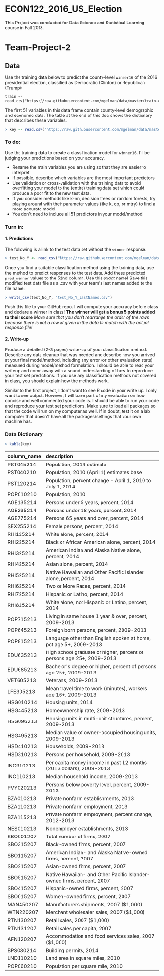 # ECON122_2016_US_Election
This Project was conducted for Data Science and Statistical Learning course in Fall 2018.

Team-Project-2
================

Data
----

Use the training data below to predict the county-level `winner16` of the 2016 presidential election, classified as Democratic (Clinton) or Republican (Trump):

```{r}
train <- read_csv("https://raw.githubusercontent.com/mgelman/data/master/train.csv")
```

The first 51 variables in this data frame contain county-level demographic and economic data. The table at the end of this doc shows the dictionary that describes these variables.

``` r
> key <- read.csv("https://raw.githubusercontent.com/mgelman/data/master/county_facts_dictionary.csv")
```

### To do:

Use the training data to create a classification model for `winner16`. I'll be judging your predictions based on your accuracy.

-   Rename the main variables you are using so that they are easier to interpret
-   If possible, describe which variables are the most important predictors
-   Use validation or cross-validation with the training data to avoid overfitting your model to the (entire) training data set which could produce a poor fit to the new test data.
-   If you consider methods like k-nn, decision trees or random forests, try playing around with their parameter values (like k, cp, or mtry) to find a more accurate model.
-   You don't need to include all 51 predictors in your model/method.

### Turn in:

#### 1. **Predictions**

The following is a link to the test data set without the `winner` response.

``` r
> test_No_Y <- read_csv("https://raw.githubusercontent.com/mgelman/data/master/test_No_Y.csv")
```

Once you find a suitable classification method using the training data, use the method to predict responses to the test data. Add these predicted `pred_winner` values to the 52nd column. Use this *exact* name! Save this modified test data file as a .csv with your team's last names added to the file name:

``` r
> write_csv(test_No_Y, "test_No_Y_LastNames.csv")
```

Push this file to your GitHub repo. I will compute your accuracy before class and declare a winner in class! **The winner will get a bonus 5 points added to their score** *Make sure that you don't rearrange the order of the rows because there is not a row id given in the data to match with the actual response file!*

#### 2. **Write-up**

Produce a detailed (2-3 pages) write-up of your classification method. Describe any data cleanup that was needed and describe how you arrived at your final model/method, including any error (or other evaluation stats) measured during model/method formulation. I should be able to read your writeup and come away with a sound understanding of how to reproduce your test set predictions. If you use any classification methods not covered in class, you should explain how the methods work.

Similar to the first project, I don't want to see R code in your write up. I only want to see output. However, I will base part of my evaluation on how concise and well commented your code is. I should be able to run your code and reproduce your test set predictions. Make sure to load all packages so that the code will run on my computer as well. If in doubt, test it on a lab computer that doesn't have all the packages/settings that your own machine has.

### Data Dictionary

``` r
> kable(key)
```

| column\_name | description                                                            |
|:-------------|:-----------------------------------------------------------------------|
| PST045214    | Population, 2014 estimate                                              |
| PST040210    | Population, 2010 (April 1) estimates base                              |
| PST120214    | Population, percent change - April 1, 2010 to July 1, 2014             |
| POP010210    | Population, 2010                                                       |
| AGE135214    | Persons under 5 years, percent, 2014                                   |
| AGE295214    | Persons under 18 years, percent, 2014                                  |
| AGE775214    | Persons 65 years and over, percent, 2014                               |
| SEX255214    | Female persons, percent, 2014                                          |
| RHI125214    | White alone, percent, 2014                                             |
| RHI225214    | Black or African American alone, percent, 2014                         |
| RHI325214    | American Indian and Alaska Native alone, percent, 2014                 |
| RHI425214    | Asian alone, percent, 2014                                             |
| RHI525214    | Native Hawaiian and Other Pacific Islander alone, percent, 2014        |
| RHI625214    | Two or More Races, percent, 2014                                       |
| RHI725214    | Hispanic or Latino, percent, 2014                                      |
| RHI825214    | White alone, not Hispanic or Latino, percent, 2014                     |
| POP715213    | Living in same house 1 year & over, percent, 2009-2013                 |
| POP645213    | Foreign born persons, percent, 2009-2013                               |
| POP815213    | Language other than English spoken at home, pct age 5+, 2009-2013      |
| EDU635213    | High school graduate or higher, percent of persons age 25+, 2009-2013  |
| EDU685213    | Bachelor's degree or higher, percent of persons age 25+, 2009-2013     |
| VET605213    | Veterans, 2009-2013                                                    |
| LFE305213    | Mean travel time to work (minutes), workers age 16+, 2009-2013         |
| HSG010214    | Housing units, 2014                                                    |
| HSG445213    | Homeownership rate, 2009-2013                                          |
| HSG096213    | Housing units in multi-unit structures, percent, 2009-2013             |
| HSG495213    | Median value of owner-occupied housing units, 2009-2013                |
| HSD410213    | Households, 2009-2013                                                  |
| HSD310213    | Persons per household, 2009-2013                                       |
| INC910213    | Per capita money income in past 12 months (2013 dollars), 2009-2013    |
| INC110213    | Median household income, 2009-2013                                     |
| PVY020213    | Persons below poverty level, percent, 2009-2013                        |
| BZA010213    | Private nonfarm establishments, 2013                                   |
| BZA110213    | Private nonfarm employment, 2013                                       |
| BZA115213    | Private nonfarm employment, percent change, 2012-2013                  |
| NES010213    | Nonemployer establishments, 2013                                       |
| SBO001207    | Total number of firms, 2007                                            |
| SBO315207    | Black-owned firms, percent, 2007                                       |
| SBO115207    | American Indian- and Alaska Native-owned firms, percent, 2007          |
| SBO215207    | Asian-owned firms, percent, 2007                                       |
| SBO515207    | Native Hawaiian- and Other Pacific Islander-owned firms, percent, 2007 |
| SBO415207    | Hispanic-owned firms, percent, 2007                                    |
| SBO015207    | Women-owned firms, percent, 2007                                       |
| MAN450207    | Manufacturers shipments, 2007 ($1,000)                                 |
| WTN220207    | Merchant wholesaler sales, 2007 ($1,000)                               |
| RTN130207    | Retail sales, 2007 ($1,000)                                            |
| RTN131207    | Retail sales per capita, 2007                                          |
| AFN120207    | Accommodation and food services sales, 2007 ($1,000)                   |
| BPS030214    | Building permits, 2014                                                 |
| LND110210    | Land area in square miles, 2010                                        |
| POP060210    | Population per square mile, 2010                                       |
